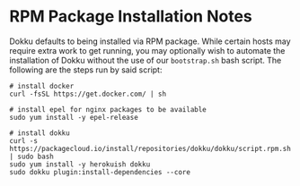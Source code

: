 # RPM Package Installation Notes

Dokku defaults to being installed via RPM package. While certain hosts may require extra work to get running, you may optionally wish to automate the installation of Dokku without the use of our `bootstrap.sh` bash script. The following are the steps run by said script:

```shell
# install docker
curl -fsSL https://get.docker.com/ | sh

# install epel for nginx packages to be available
sudo yum install -y epel-release

# install dokku
curl -s https://packagecloud.io/install/repositories/dokku/dokku/script.rpm.sh | sudo bash
sudo yum install -y herokuish dokku
sudo dokku plugin:install-dependencies --core
```

